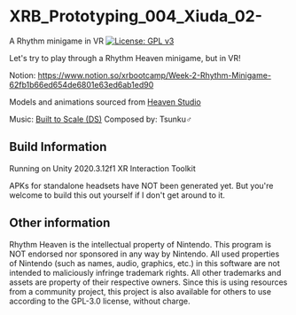 # XRB_Prototyping_004_Xiuda_02-
A Rhythm minigame in VR
[![License: GPL v3](https://img.shields.io/badge/License-GPLv3-blue.svg)](https://www.gnu.org/licenses/gpl-3.0)

Let's try to play through a Rhythm Heaven minigame, but in VR!

Notion: https://www.notion.so/xrbootcamp/Week-2-Rhythm-Minigame-62fb1b66ed654de6801e63ed6ab1ed90


Models and animations sourced from [Heaven Studio](https://github.com/megaminerjenny/HeavenStudio)

Music: [Built to Scale (DS)](https://www.youtube.com/watch?v=TC8D5vMpoVk&t=0s)
Composed by: Tsunku♂ 

## Build Information
Running on Unity 2020.3.12f1
XR Interaction Toolkit

APKs for standalone headsets have NOT been generated yet. But you're welcome to build this out yourself if I don't get around to it.


## Other information
Rhythm Heaven is the intellectual property of Nintendo. This program is NOT endorsed nor sponsored in any way by Nintendo. All used properties of Nintendo (such as names, audio, graphics, etc.) in this software are not intended to maliciously infringe trademark rights. All other trademarks and assets are property of their respective owners. Since this is using resources from a community project, this project is also available for others to use according to the GPL-3.0 license, without charge.
